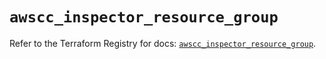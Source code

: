 # `awscc_inspector_resource_group`

Refer to the Terraform Registry for docs: [`awscc_inspector_resource_group`](https://registry.terraform.io/providers/hashicorp/awscc/0.70.0/docs/resources/inspector_resource_group).

